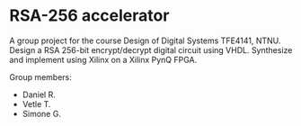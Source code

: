 # RSA-256 accelerator
A group project for the course Design of Digital Systems TFE4141, NTNU.
Design a RSA 256-bit encrypt/decrypt digital circuit using VHDL. Synthesize and implement using Xilinx on a Xilinx PynQ FPGA.

Group members:
- Daniel R.
- Vetle T.
- Simone G.

